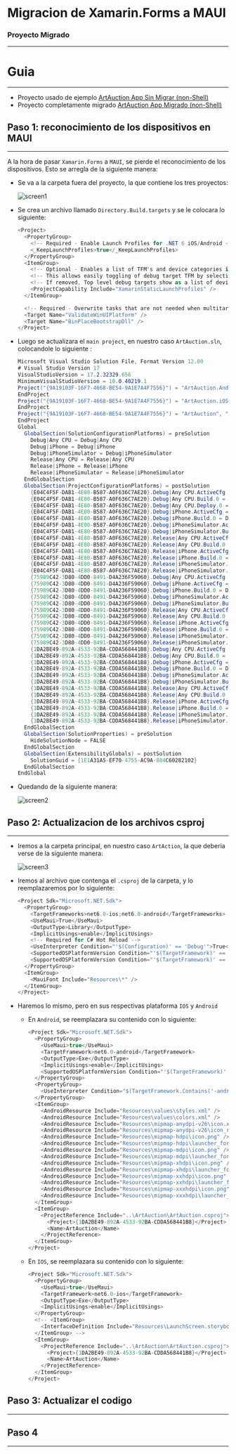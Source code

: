 # Migracion de Xamarin.Forms a MAUI
### Proyecto Migrado
---
# Guia
---
- Proyecto usado de ejemplo [ArtAuction App Sin Migrar (non-Shell)](https://github.com/Sweekriti91/ArtAuction/tree/main)
- Proyecto completamente migrado [ArtAuction App Migrado (non-Shell)](https://github.com/Sweekriti91/ArtAuction/tree/maui-projecthead)
## Paso 1: reconocimiento de los dispositivos en MAUI
---
A la hora de pasar ``Xamarin.Forms`` a ``MAUI``, se pierde el reconocimiento de los dispositivos. Esto se arregla de la siguiente manera:
- Se va a la carpeta fuera del proyecto, la que contiene los tres proyectos:

  ![screen1](https://cdn.discordapp.com/attachments/894620271275827302/1069994064411381881/image.png)
  
- Se crea un archivo llamado ``Directory.Build.targets`` y se le colocara lo siguiente: 
  ```C#
  <Project>
    <PropertyGroup>
      <!-- Required - Enable Launch Profiles for .NET 6 iOS/Android -->
      <_KeepLaunchProfiles>true</_KeepLaunchProfiles>
    </PropertyGroup>
    <ItemGroup>
      <!-- Optional - Enables a list of TFM's and device categories in the debug menu -->
      <!-- This allows easily toggling of debug target TFM by selecting the platform -->
      <!-- If removed, Top level debug targets show as a list of devices for the selected TFM -->
      <ProjectCapability Include="XamarinStaticLaunchProfiles" />
    </ItemGroup>

    <!-- Required - Overwrite tasks that are not needed when multitargeting -->
    <Target Name="ValidateWinUIPlatform" />
    <Target Name="BinPlaceBootstrapDll" />
  </Project>
  ```
- Luego se actualizara el ``main project``, en nuestro caso ``ArtAuction.sln``, colocandole lo siguiente :
  ```C#
  Microsoft Visual Studio Solution File, Format Version 12.00
  # Visual Studio Version 17
  VisualStudioVersion = 17.2.32329.656
  MinimumVisualStudioVersion = 10.0.40219.1
  Project("{9A19103F-16F7-4668-BE54-9A1E7A4F7556}") = "ArtAuction.Android", "ArtAuction.Android\ArtAuction.Android.csproj", "{E04C4F5F-DAB1-4E80-B587-A0F636C7AE20}"
  EndProject
  Project("{9A19103F-16F7-4668-BE54-9A1E7A4F7556}") = "ArtAuction.iOS", "ArtAuction.iOS\ArtAuction.iOS.csproj", "{75989C42-3D80-4DD0-8491-D4A236F59060}"
  EndProject
  Project("{9A19103F-16F7-4668-BE54-9A1E7A4F7556}") = "ArtAuction", "ArtAuction\ArtAuction.csproj", "{1DA2BE49-892A-4533-92BA-CDDA568441B8}"
  EndProject
  Global
    GlobalSection(SolutionConfigurationPlatforms) = preSolution
      Debug|Any CPU = Debug|Any CPU
      Debug|iPhone = Debug|iPhone
      Debug|iPhoneSimulator = Debug|iPhoneSimulator
      Release|Any CPU = Release|Any CPU
      Release|iPhone = Release|iPhone
      Release|iPhoneSimulator = Release|iPhoneSimulator
    EndGlobalSection
    GlobalSection(ProjectConfigurationPlatforms) = postSolution
      {E04C4F5F-DAB1-4E80-B587-A0F636C7AE20}.Debug|Any CPU.ActiveCfg = Debug|Any CPU
      {E04C4F5F-DAB1-4E80-B587-A0F636C7AE20}.Debug|Any CPU.Build.0 = Debug|Any CPU
      {E04C4F5F-DAB1-4E80-B587-A0F636C7AE20}.Debug|Any CPU.Deploy.0 = Debug|Any CPU
      {E04C4F5F-DAB1-4E80-B587-A0F636C7AE20}.Debug|iPhone.ActiveCfg = Debug|Any CPU
      {E04C4F5F-DAB1-4E80-B587-A0F636C7AE20}.Debug|iPhone.Build.0 = Debug|Any CPU
      {E04C4F5F-DAB1-4E80-B587-A0F636C7AE20}.Debug|iPhoneSimulator.ActiveCfg = Debug|Any CPU
      {E04C4F5F-DAB1-4E80-B587-A0F636C7AE20}.Debug|iPhoneSimulator.Build.0 = Debug|Any CPU
      {E04C4F5F-DAB1-4E80-B587-A0F636C7AE20}.Release|Any CPU.ActiveCfg = Release|Any CPU
      {E04C4F5F-DAB1-4E80-B587-A0F636C7AE20}.Release|Any CPU.Build.0 = Release|Any CPU
      {E04C4F5F-DAB1-4E80-B587-A0F636C7AE20}.Release|iPhone.ActiveCfg = Release|Any CPU
      {E04C4F5F-DAB1-4E80-B587-A0F636C7AE20}.Release|iPhone.Build.0 = Release|Any CPU
      {E04C4F5F-DAB1-4E80-B587-A0F636C7AE20}.Release|iPhoneSimulator.ActiveCfg = Release|Any CPU
      {E04C4F5F-DAB1-4E80-B587-A0F636C7AE20}.Release|iPhoneSimulator.Build.0 = Release|Any CPU
      {75989C42-3D80-4DD0-8491-D4A236F59060}.Debug|Any CPU.ActiveCfg = Debug|Any CPU
      {75989C42-3D80-4DD0-8491-D4A236F59060}.Debug|iPhone.ActiveCfg = Debug|iPhone
      {75989C42-3D80-4DD0-8491-D4A236F59060}.Debug|iPhone.Build.0 = Debug|iPhone
      {75989C42-3D80-4DD0-8491-D4A236F59060}.Debug|iPhoneSimulator.ActiveCfg = Debug|iPhoneSimulator
      {75989C42-3D80-4DD0-8491-D4A236F59060}.Debug|iPhoneSimulator.Build.0 = Debug|iPhoneSimulator
      {75989C42-3D80-4DD0-8491-D4A236F59060}.Release|Any CPU.ActiveCfg = Release|iPhoneSimulator
      {75989C42-3D80-4DD0-8491-D4A236F59060}.Release|Any CPU.Build.0 = Release|iPhoneSimulator
      {75989C42-3D80-4DD0-8491-D4A236F59060}.Release|iPhone.ActiveCfg = Release|iPhone
      {75989C42-3D80-4DD0-8491-D4A236F59060}.Release|iPhone.Build.0 = Release|iPhone
      {75989C42-3D80-4DD0-8491-D4A236F59060}.Release|iPhoneSimulator.ActiveCfg = Release|iPhoneSimulator
      {75989C42-3D80-4DD0-8491-D4A236F59060}.Release|iPhoneSimulator.Build.0 = Release|iPhoneSimulator
      {1DA2BE49-892A-4533-92BA-CDDA568441B8}.Debug|Any CPU.ActiveCfg = Debug|Any CPU
      {1DA2BE49-892A-4533-92BA-CDDA568441B8}.Debug|Any CPU.Build.0 = Debug|Any CPU
      {1DA2BE49-892A-4533-92BA-CDDA568441B8}.Debug|iPhone.ActiveCfg = Debug|Any CPU
      {1DA2BE49-892A-4533-92BA-CDDA568441B8}.Debug|iPhone.Build.0 = Debug|Any CPU
      {1DA2BE49-892A-4533-92BA-CDDA568441B8}.Debug|iPhoneSimulator.ActiveCfg = Debug|Any CPU
      {1DA2BE49-892A-4533-92BA-CDDA568441B8}.Debug|iPhoneSimulator.Build.0 = Debug|Any CPU
      {1DA2BE49-892A-4533-92BA-CDDA568441B8}.Release|Any CPU.ActiveCfg = Release|Any CPU
      {1DA2BE49-892A-4533-92BA-CDDA568441B8}.Release|Any CPU.Build.0 = Release|Any CPU
      {1DA2BE49-892A-4533-92BA-CDDA568441B8}.Release|iPhone.ActiveCfg = Release|Any CPU
      {1DA2BE49-892A-4533-92BA-CDDA568441B8}.Release|iPhone.Build.0 = Release|Any CPU
      {1DA2BE49-892A-4533-92BA-CDDA568441B8}.Release|iPhoneSimulator.ActiveCfg = Release|Any CPU
      {1DA2BE49-892A-4533-92BA-CDDA568441B8}.Release|iPhoneSimulator.Build.0 = Release|Any CPU
    EndGlobalSection
    GlobalSection(SolutionProperties) = preSolution
      HideSolutionNode = FALSE
    EndGlobalSection
    GlobalSection(ExtensibilityGlobals) = postSolution
      SolutionGuid = {1E1A31A5-EF70-4755-AC9A-884C60282102}
    EndGlobalSection
  EndGlobal
  ```
- Quedando de la siguiente manera:

  ![screen2](https://cdn.discordapp.com/attachments/894620271275827302/1069995731601068124/image.png)

## Paso 2: Actualizacion de los archivos csproj 
---
- Iremos a la carpeta principal, en nuestro caso ``ArtAction``, la que deberia verse de la siguiente manera:

  ![screen3](https://cdn.discordapp.com/attachments/894620271275827302/1069997298932793355/image.png)
- Iremos al archivo que contenga el ``.csproj`` de la carpeta, y lo reemplazaremos por lo siguiente: 
  ```C#
  <Project Sdk="Microsoft.NET.Sdk">
    <PropertyGroup>
      <TargetFrameworks>net6.0-ios;net6.0-android</TargetFrameworks>
      <UseMaui>True</UseMaui>
      <OutputType>Library</OutputType>
      <ImplicitUsings>enable</ImplicitUsings>
      <!-- Required for C# Hot Reload -->
      <UseInterpreter Condition="'$(Configuration)' == 'Debug'">True</UseInterpreter>
      <SupportedOSPlatformVersion Condition="'$(TargetFramework)' == 'net6.0-ios'">15.4</SupportedOSPlatformVersion>
      <SupportedOSPlatformVersion Condition="'$(TargetFramework)' == 'net6.0-android'">31.0</SupportedOSPlatformVersion>
    </PropertyGroup>
    <ItemGroup>
      <MauiFont Include="Resources\*" />
    </ItemGroup>
  </Project>
  ```
- Haremos lo mismo, pero en sus respectivas plataforma ``IOS`` y ``Android``
  - En ``Android``, se reemplazara su contenido con lo siguiente:

    ```C#
    <Project Sdk="Microsoft.NET.Sdk">
      <PropertyGroup>
        <UseMaui>true</UseMaui>
        <TargetFramework>net6.0-android</TargetFramework>
        <OutputType>Exe</OutputType>
        <ImplicitUsings>enable</ImplicitUsings>
        <SupportedOSPlatformVersion Condition="'$(TargetFramework)' == 'net6.0-android'">31.0</SupportedOSPlatformVersion>
      </PropertyGroup>
      <PropertyGroup>
        <UseInterpreter Condition="$(TargetFramework.Contains('-android'))">True</UseInterpreter>
      </PropertyGroup>
      <ItemGroup>
        <AndroidResource Include="Resources\values\styles.xml" />
        <AndroidResource Include="Resources\values\colors.xml" />
        <AndroidResource Include="Resources\mipmap-anydpi-v26\icon.xml" />
        <AndroidResource Include="Resources\mipmap-anydpi-v26\icon_round.xml" />
        <AndroidResource Include="Resources\mipmap-hdpi\icon.png" />
        <AndroidResource Include="Resources\mipmap-hdpi\launcher_foreground.png" />
        <AndroidResource Include="Resources\mipmap-mdpi\icon.png" />
        <AndroidResource Include="Resources\mipmap-mdpi\launcher_foreground.png" />
        <AndroidResource Include="Resources\mipmap-xhdpi\icon.png" />
        <AndroidResource Include="Resources\mipmap-xhdpi\launcher_foreground.png" />
        <AndroidResource Include="Resources\mipmap-xxhdpi\icon.png" />
        <AndroidResource Include="Resources\mipmap-xxhdpi\launcher_foreground.png" />
        <AndroidResource Include="Resources\mipmap-xxxhdpi\icon.png" />
        <AndroidResource Include="Resources\mipmap-xxxhdpi\launcher_foreground.png" />
      </ItemGroup>
      <ItemGroup>
        <ProjectReference Include="..\ArtAuction\ArtAuction.csproj">
          <Project>{1DA2BE49-892A-4533-92BA-CDDA568441B8}</Project>
          <Name>ArtAuction</Name>
        </ProjectReference>
      </ItemGroup>
    </Project>
    ```
  - En ``IOS``, se reemplazara su contenido con lo siguiente:
    ```C#
    <Project Sdk="Microsoft.NET.Sdk">
      <PropertyGroup>
        <UseMaui>true</UseMaui>
        <TargetFramework>net6.0-ios</TargetFramework>
        <OutputType>Exe</OutputType>
        <ImplicitUsings>enable</ImplicitUsings>
      </PropertyGroup>
      <!-- <ItemGroup>
        <InterfaceDefinition Include="Resources\LaunchScreen.storyboard" />
      </ItemGroup> -->
      <ItemGroup>
        <ProjectReference Include="..\ArtAuction\ArtAuction.csproj">
          <Project>{1DA2BE49-892A-4533-92BA-CDDA568441B8}</Project>
          <Name>ArtAuction</Name>
        </ProjectReference>
      </ItemGroup>
    </Project>
    ```
## Paso 3: Actualizar el codigo
---
## Paso 4
---